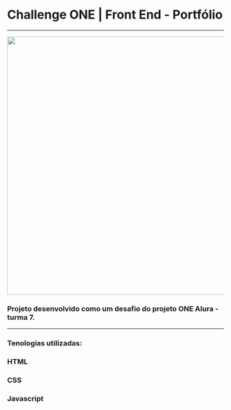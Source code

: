# Challenge ONE | Front End - Portfólio
---

<p align="center" >
     <img width="600" heigth="600" src="[https://user-images.githubusercontent.com/101413385/168887837-b6d26532-6782-48dc-92eb-e48bf6c57a15.png](https://drive.google.com/file/d/1RMYrRzV_InrJ8rtgFmLaq58bQa0llof8/view?usp=sharing)](https://github.com/homeroteodoro/challenge-one-portfolio/blob/main/assets/print_screen_tela_projeto.png)">
</p>

###  Projeto desenvolvido como um desafio do projeto ONE Alura - turma 7.

---
### Tenologias utilizadas:

### HTML
### CSS
### Javascript

